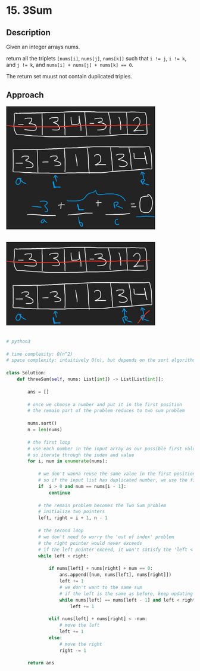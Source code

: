# 15. 3Sum

## Description

Given an integer arrays nums.

return all the triplets `[nums[i]`, `nums[j]`, `nums[k]]` such that `i != j`, `i != k`, and `j != k`, and `nums[i] + nums[j] + nums[k] == 0`.

The return set muust not contain duplicated triples.

## Approach

<img src="./../../../images/15-image-1.png" width="400"><br/>
<br/>

<img src="./../../../images/15-image-2.png" width="400"><br/>
<br/>

```python
# python3

# time complexity: O(n^2)
# space complexity: intuitively O(n), but depends on the sort algorithm

class Solution:
    def threeSum(self, nums: List[int]) -> List[List[int]]:

        ans = []

        # once we choose a number and put it in the first position
        # the remain part of the problem reduces to two sum problem

        nums.sort()
        n = len(nums)

        # the first loop
        # use each number in the input array as our possible first value
        # so iterate through the index and value
        for i, num in enumerate(nums):

            # we don't wanna reuse the same value in the first position
            # so if the input list has duplicated number, we use the first occured number
            if  i > 0 and num == nums[i - 1]:
                continue

            # the remain problem becomes the Two Sum problem
            # initialize two pointers
            left, right = i + 1, n - 1

            # the second loop
            # we don't need to worry the 'out of index' problem
            # the right pointer would never exceeds
            # if the left pointer exceed, it won't satisfy the 'left < right'
            while left < right:

                if nums[left] + nums[right] + num == 0:
                    ans.append([num, nums[left], nums[right]])
                    left += 1
                    # we don't want to the same sum
                    # if the left is the same as before, keep updating it
                    while nums[left] == nums[left - 1] and left < right:
                        left += 1

                elif nums[left] + nums[right] < -num:
                    # move the left
                    left += 1
                else:
                    # move the right
                    right -= 1
                
        return ans
```